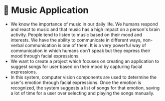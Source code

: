 # 🎵 Music Application

* We know the importance of music in our daily life. We humans respond and react to music and that music has a high impact on a person's brain activity. People tend to listen to music based on their mood and interests. We have the ability to communicate in different ways, non-verbal communication is one of them. It is a very powerful way of communication in which humans don’t speak but they express their mood through facial expressions.
* We want to create a project which focuses on creating an application to suggest songs for user based on their mood by capturing facial expressions. 
* In this system, computer vision components are used to determine the user's emotion through facial expressions. Once the emotion is recognized, the system suggests a list of songs for that emotion, saving a lot of time for a user over selecting and playing the songs manually.
